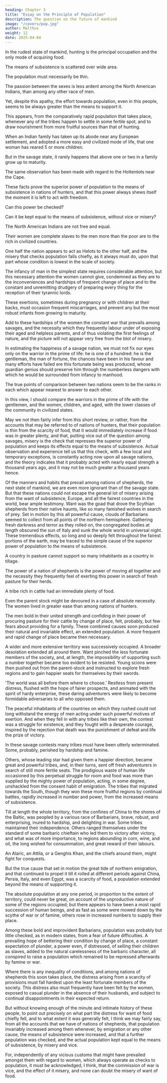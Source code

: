 ```yaml
---
heading: Chapter 3
title: "Essay on the Principle of Population"
description: The question on the future of mankind
image: "/covers/pop.jpg"
author: Malthus
weight: 12
date: 2025-04-04
---
```



<!-- The savage or hunter state shortly reviewed—The shepherd state, or the tribes of barbarians that overran the Roman Empire—The superiority of the power of population to the means of subsistence—the cause of the great tide of Northern Emigration. -->


In the rudest state of mankind, hunting is the principal occupation and the only mode of acquiring food.

The means of subsistence is scattered over wide area.

The population must necessarily be thin.

The passion between the sexes is less ardent among the North American Indians, than among any other race of men.

Yet, despite this apathy, the effort towards population, even in this people, seems to be always greater than the means to support it.

This appears, from the comparatively rapid population that takes place, whenever any of the tribes happen to settle in some fertile spot, and to draw nourishment from more fruitful sources than that of hunting.

When an Indian family has taken up its abode near any European settlement, and adopted a more easy and civilized mode of life, that one woman has reared 5 or more children.

But in the savage state, it rarely happens that above one or two in a family grow up to maturity. 

The same observation has been made with regard to the Hottentots near the Cape. 

These facts prove the superior power of population to the means of subsistence in nations of hunters, and that this power always shews itself the moment it is left to act with freedom.

Can this power be checked?

Can it be kept equal to the means of subsistence, without vice or misery?

The North American Indians are not free and equal.

Their women are complete slaves to the men more than the poor are to the rich in civilized countries.

One half the nation appears to act as Helots to the other half, and the misery that checks population falls chiefly, as it always must do, upon that part whose condition is lowest in the scale of society. 

The infancy of man in the simplest state requires considerable attention, but this necessary attention the women cannot give, condemned as they are to the inconveniences and hardships of frequent change of place and to the constant and unremitting drudgery of preparing every thing for the reception of their tyrannic lords. 

These exertions, sometimes during pregnancy or with children at their backs, must occasion frequent miscarriages, and prevent any but the most robust infants from growing to maturity. 

Add to these hardships of the women the constant war that prevails among savages, and the necessity which they frequently labour under of exposing their aged and helpless parents, and of thus violating the first feelings of nature, and the picture will not appear very free from the blot of misery. 

In estimating the happiness of a savage nation, we must not fix our eyes only on the warrior in the prime of life: he is one of a hundred: he is the gentleman, the man of fortune, the chances have been in his favour and many efforts have failed ere this fortunate being was produced, whose guardian genius should preserve him through the numberless dangers with which he would be surrounded from infancy to manhood.

The true points of comparison between two nations seem to be the ranks in each which appear nearest to answer to each other. 

In this view, I should compare the warriors in the prime of life with the gentlemen, and the women, children, and aged, with the lower classes of the community in civilized states.

May we not then fairly infer from this short review, or rather, from the accounts that may be referred to of nations of hunters, that their population is thin from the scarcity of food, that it would immediately increase if food was in greater plenty, and that, putting vice out of the question among savages, misery is the check that represses the superior power of population and keeps its effects equal to the means of subsistence. Actual observation and experience tell us that this check, with a few local and temporary exceptions, is constantly acting now upon all savage nations, and the theory indicates that it probably acted with nearly equal strength a thousand years ago, and it may not be much greater a thousand years hence.

Of the manners and habits that prevail among nations of shepherds, the next state of mankind, we are even more ignorant than of the savage state. But that these nations could not escape the general lot of misery arising from the want of subsistence, Europe, and all the fairest countries in the world, bear ample testimony. Want was the goad that drove the Scythian shepherds from their native haunts, like so many famished wolves in search of prey. Set in motion by this all powerful cause, clouds of Barbarians seemed to collect from all points of the northern hemisphere. Gathering fresh darkness and terror as they rolled on, the congregated bodies at length obscured the sun of Italy and sunk the whole world in universal night. These tremendous effects, so long and so deeply felt throughout the fairest portions of the earth, may be traced to the simple cause of the superior power of population to the means of subsistence.

A country in pasture cannot support so many inhabitants as a country in tillage.

The power of a nation of shepherds is the power of moving all together and the necessity they frequently feel of exerting this power in search of fresh pasture for their herds.

A tribe rich in cattle had an immediate plenty of food. 

Even the parent stock might be devoured in a case of absolute necessity. The women lived in greater ease than among nations of hunters. 

The men bold in their united strength and confiding in their power of procuring pasture for their cattle by change of place, felt, probably, but few fears about providing for a family. These combined causes soon produced their natural and invariable effect, an extended population. A more frequent and rapid change of place became then necessary. 

A wider and more extensive territory was successively occupied. A broader desolation extended all around them. Want pinched the less fortunate members of the society, and, at length, the impossibility of supporting such a number together became too evident to be resisted. Young scions were then pushed out from the parent-stock and instructed to explore fresh regions and to gain happier seats for themselves by their swords. 

'The world was all before them where to choose.' Restless from present distress, flushed with the hope of fairer prospects, and animated with the spirit of hardy enterprise, these daring adventurers were likely to become formidable adversaries to all who opposed them.

The peaceful inhabitants of the countries on which they rushed could not long withstand the energy of men acting under such powerful motives of exertion. And when they fell in with any tribes like their own, the contest was a struggle for existence, and they fought with a desperate courage, inspired by the rejection that death was the punishment of defeat and life the prize of victory.

In these savage contests many tribes must have been utterly exterminated. Some, probably, perished by hardship and famine. 

Others, whose leading star had given them a happier direction, became great and powerful tribes, and, in their turns, sent off fresh adventurers in search of still more fertile seats. The prodigious waste of human life occasioned by this perpetual struggle for room and food was more than supplied by the mighty power of population, acting, in some degree, unshackled from the consent habit of emigration. The tribes that migrated towards the South, though they won these more fruitful regions by continual battles, rapidly increased in number and power, from the increased means of subsistence. 

Till at length the whole territory, from the confines of China to the shores of the Baltic, was peopled by a various race of Barbarians, brave, robust, and enterprising, inured to hardship, and delighting in war. Some tribes maintained their independence. Others ranged themselves under the standard of some barbaric chieftain who led them to victory after victory, and what was of more importance, to regions abounding in corn, wine, and oil, the long wished for consummation, and great reward of their labours. 

An Alaric, an Attila, or a Genghis Khan, and the chiefs around them, might fight for conquests.

But the true cause that set in motion the great tide of northern emigration, and that continued to propel it till it rolled at different periods against China, Persia, Italy, and even Egypt, was a scarcity of food, a population extended beyond the means of supporting it.

The absolute population at any one period, in proportion to the extent of territory, could never be great, on account of the unproductive nature of some of the regions occupied; but there appears to have been a most rapid succession of human beings, and as fast as some were mowed down by the scythe of war or of famine, others rose in increased numbers to supply their place. 

Among these bold and improvident Barbarians, population was probably but little checked, as in modern states, from a fear of future difficulties. A prevailing hope of bettering their condition by change of place, a constant expectation of plunder, a power even, if distressed, of selling their children as slaves, added to the natural carelessness of the barbaric character, all conspired to raise a population which remained to be repressed afterwards by famine or war.

Where there is any inequality of conditions, and among nations of shepherds this soon takes place, the distress arising from a scarcity of provisions must fall hardest upon the least fortunate members of the society. This distress also must frequently have been felt by the women, exposed to casual plunder in the absence of their husbands, and subject to continual disappointments in their expected return.

But without knowing enough of the minute and intimate history of these people, to point out precisely on what part the distress for want of food chiefly fell, and to what extent it was generally felt, I think we may fairly say, from all the accounts that we have of nations of shepherds, that population invariably increased among them whenever, by emigration or any other cause, the means of subsistence were increased, and that a further population was checked, and the actual population kept equal to the means of subsistence, by misery and vice.

For, independently of any vicious customs that might have prevailed amongst them with regard to women, which always operate as checks to population, it must be acknowledged, I think, that the commission of war is vice, and the effect of it misery, and none can doubt the misery of want of food.
